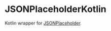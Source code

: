 # JSONPlaceholderKotlin

Kotlin wrapper for [JSONPlaceholder](https://jsonplaceholder.typicode.com/).
